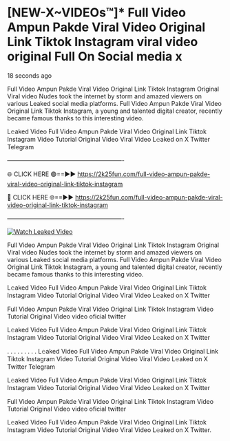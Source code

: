# [NEW-X~VIDEOs™]* Full Video Ampun Pakde Viral Video Original Link Tiktok Instagram viral video original Full On Social media x

18 seconds ago

Full Video Ampun Pakde Viral Video Original Link Tiktok Instagram Original Viral video Nudes took the internet by storm and amazed viewers on various Leaked social media platforms. Full Video Ampun Pakde Viral Video Original Link Tiktok Instagram, a young and talented digital creator, recently became famous thanks to this interesting video.

L𝚎aked Video Full Video Ampun Pakde Viral Video Original Link Tiktok Instagram Video Tutorial Original Video Viral Video L𝚎aked on X Twitter Telegram

———————————————————-

🌐 CLICK HERE 🟢==►► https://2k25fun.com/full-video-ampun-pakde-viral-video-original-link-tiktok-instagram

🔴 CLICK HERE 🌐==►► https://2k25fun.com/full-video-ampun-pakde-viral-video-original-link-tiktok-instagram

———————————————————-

[![Watch Leaked Video](https://miro.medium.com/v2/resize:fit:828/format:webp/1*cilzJN44JGOrTw9NJCrNHA.gif "Watch Leaked Video")](https://2k25fun.com/full-video-ampun-pakde-viral-video-original-link-tiktok-instagram)

Full Video Ampun Pakde Viral Video Original Link Tiktok Instagram Original Viral video Nudes took the internet by storm and amazed viewers on various Leaked social media platforms. Full Video Ampun Pakde Viral Video Original Link Tiktok Instagram, a young and talented digital creator, recently became famous thanks to this interesting video.

L𝚎aked Video Full Video Ampun Pakde Viral Video Original Link Tiktok Instagram Video Tutorial Original Video Viral Video L𝚎aked on X Twitter

Full Video Ampun Pakde Viral Video Original Link Tiktok Instagram Video Tutorial Original Video video oficial twitter

L𝚎aked Video Full Video Ampun Pakde Viral Video Original Link Tiktok Instagram Video Tutorial Original Video Viral Video L𝚎aked on X Twitter

. . . . . . . . . L𝚎aked Video Full Video Ampun Pakde Viral Video Original Link Tiktok Instagram Video Tutorial Original Video Viral Video L𝚎aked on X Twitter Telegram

L𝚎aked Video Full Video Ampun Pakde Viral Video Original Link Tiktok Instagram Video Tutorial Original Video Viral Video L𝚎aked on X Twitter

Full Video Ampun Pakde Viral Video Original Link Tiktok Instagram Video Tutorial Original Video video oficial twitter

L𝚎aked Video Full Video Ampun Pakde Viral Video Original Link Tiktok Instagram Video Tutorial Original Video Viral Video L𝚎aked on X Twitter.